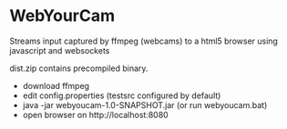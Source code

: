 # WebYourCam

Streams input captured by ffmpeg (webcams) to a html5 browser using javascript and websockets 

dist.zip contains precompiled binary.

* download ffmpeg
* edit config.properties (testsrc configured by default)
* java -jar webyoucam-1.0-SNAPSHOT.jar  (or run webyoucam.bat)
* open browser on http://localhost:8080